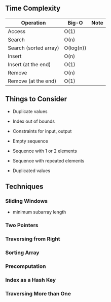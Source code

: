 ## Time Complexity

| Operation             | Big-O     | Note |
| --------------------- | --------- | ---- |
| Access                | O(1)      |      |
| Search                | O(n)      |      |
| Search (sorted array) | O(log(n)) |      |
| Insert                | O(n)      |      |
| Insert (at the end)   | O(1)      |      |
| Remove                | O(n)      |      |
| Remove (at the end)   | O(1)      |      |

## Things to Consider

- Duplicate values
- Index out of bounds
- Constraints for input, output

- Empty sequence
- Sequence with 1 or 2 elements
- Sequence with repeated elements
- Duplicated values

## Techniques

### Sliding Windows

- minimum subarray length

### Two Pointers

### Traversing from Right

### Sorting Array

### Precomputation

### Index as a Hash Key

### Traversing More than One

